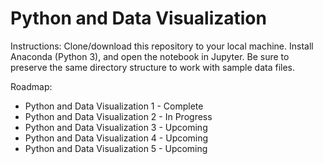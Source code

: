 # Python and Data Visualization

Instructions: Clone/download this repository to your local machine. Install Anaconda (Python 3), and open the notebook in Jupyter. Be sure to preserve the same directory structure to work with sample data files.

Roadmap:
* Python and Data Visualization 1 - Complete
* Python and Data Visualization 2 - In Progress
* Python and Data Visualization 3 - Upcoming
* Python and Data Visualization 4 - Upcoming
* Python and Data Visualization 5 - Upcoming
